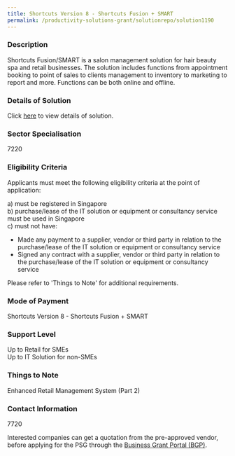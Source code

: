 ```yaml
---
title: Shortcuts Version 8 - Shortcuts Fusion + SMART
permalink: /productivity-solutions-grant/solutionrepo/solution1190
---
```


### Description

Shortcuts Fusion/SMART is a salon management solution for hair beauty spa and retail businesses. The solution includes functions from appointment booking to point of sales to clients management to inventory to marketing to report and more. Functions can be both online and offline.

### Details of Solution

Click <a href='Serixx Business Solutions' target='_blank' rel='noopener'>here</a> to view details of solution.

### Sector Specialisation

 7220 

### Eligibility Criteria

Applicants must meet the following eligibility criteria at the point of application:

a) must be registered in Singapore <br>
b) purchase/lease of the IT solution or equipment or consultancy service must be used in Singapore <br>
c) must not have:
- Made any payment to a supplier, vendor or third party in relation to the purchase/lease of the IT solution or equipment or consultancy service
- Signed any contract with a supplier, vendor or third party in relation to the purchase/lease of the IT solution or equipment or consultancy service

Please refer to 'Things to Note' for additional requirements.

### Mode of Payment
Shortcuts Version 8 - Shortcuts Fusion + SMART

### Support Level
Up to Retail for SMEs <br>
Up to IT Solution for non-SMEs

### Things to Note
Enhanced Retail Management System (Part 2)

### Contact Information
7720

Interested companies can get a quotation from the pre-approved vendor, before applying for the PSG through the <a target='_blank' rel='noopener' href='https://www.businessgrants.gov.sg/'>Business Grant Portal (BGP)</a>.
